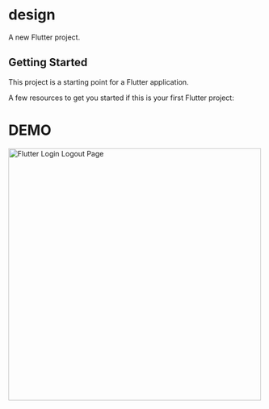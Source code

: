 # design

A new Flutter project.

## Getting Started

This project is a starting point for a Flutter application.

A few resources to get you started if this is your first Flutter project:

<h1>DEMO</h1>

<img src="https://user-images.githubusercontent.com/65107679/93215792-c0db5a00-f71b-11ea-8f4f-0954cf52c7ee.jpg" alt="Flutter Login Logout Page" width="500" height="500">
